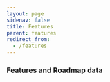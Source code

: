 ```yaml
---
layout: page
sidenav: false
title: Features
parent: features
redirect_from:
  - /features 
---
```


### Features and Roadmap data
